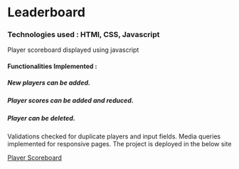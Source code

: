 # Leaderboard
### Technologies used : HTMl, CSS, Javascript

Player scoreboard displayed using javascript
#### Functionalities Implemented : 
  ##### New players can be added.
  ##### Player scores can be added and reduced.
  ##### Player can be deleted.
Validations checked for duplicate players and input fields.
Media queries implemented for responsive pages.
The project is deployed in the below site

[Player Scoreboard](https://serene-brattain-04511f.netlify.app/)

